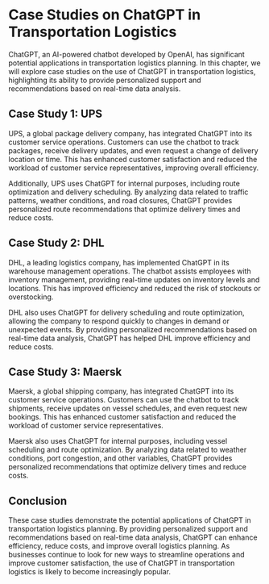Case Studies on ChatGPT in Transportation Logistics
=======================================================================================

ChatGPT, an AI-powered chatbot developed by OpenAI, has significant potential applications in transportation logistics planning. In this chapter, we will explore case studies on the use of ChatGPT in transportation logistics, highlighting its ability to provide personalized support and recommendations based on real-time data analysis.

Case Study 1: UPS
-----------------

UPS, a global package delivery company, has integrated ChatGPT into its customer service operations. Customers can use the chatbot to track packages, receive delivery updates, and even request a change of delivery location or time. This has enhanced customer satisfaction and reduced the workload of customer service representatives, improving overall efficiency.

Additionally, UPS uses ChatGPT for internal purposes, including route optimization and delivery scheduling. By analyzing data related to traffic patterns, weather conditions, and road closures, ChatGPT provides personalized route recommendations that optimize delivery times and reduce costs.

Case Study 2: DHL
-----------------

DHL, a leading logistics company, has implemented ChatGPT in its warehouse management operations. The chatbot assists employees with inventory management, providing real-time updates on inventory levels and locations. This has improved efficiency and reduced the risk of stockouts or overstocking.

DHL also uses ChatGPT for delivery scheduling and route optimization, allowing the company to respond quickly to changes in demand or unexpected events. By providing personalized recommendations based on real-time data analysis, ChatGPT has helped DHL improve efficiency and reduce costs.

Case Study 3: Maersk
--------------------

Maersk, a global shipping company, has integrated ChatGPT into its customer service operations. Customers can use the chatbot to track shipments, receive updates on vessel schedules, and even request new bookings. This has enhanced customer satisfaction and reduced the workload of customer service representatives.

Maersk also uses ChatGPT for internal purposes, including vessel scheduling and route optimization. By analyzing data related to weather conditions, port congestion, and other variables, ChatGPT provides personalized recommendations that optimize delivery times and reduce costs.

Conclusion
----------

These case studies demonstrate the potential applications of ChatGPT in transportation logistics planning. By providing personalized support and recommendations based on real-time data analysis, ChatGPT can enhance efficiency, reduce costs, and improve overall logistics planning. As businesses continue to look for new ways to streamline operations and improve customer satisfaction, the use of ChatGPT in transportation logistics is likely to become increasingly popular.
